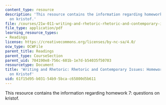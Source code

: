 ```yaml
---
content_type: resource
description: 'This resource contains the information regarding homework 7: questions
  on kristof.'
file: /courses/21w-011-writing-and-rhetoric-rhetoric-and-contemporary-issues-fall-2015/61f15d95b03154b95bcac65800d5b611_MIT21W_011F15_HW7.pdf
file_type: application/pdf
learning_resource_types:
- Readings
license: https://creativecommons.org/licenses/by-nc-sa/4.0/
ocw_type: OCWFile
parent_title: Readings
parent_type: CourseSection
parent_uid: 704190e8-756c-601b-1e7d-b54035f50703
resourcetype: Document
title: 'Writing and Rhetoric: Rhetoric and Contemporary Issues: Homework 7: Questions
  on Kristof'
uid: 61f15d95-b031-54b9-5bca-c65800d5b611
---
```

This resource contains the information regarding homework 7: questions on kristof.